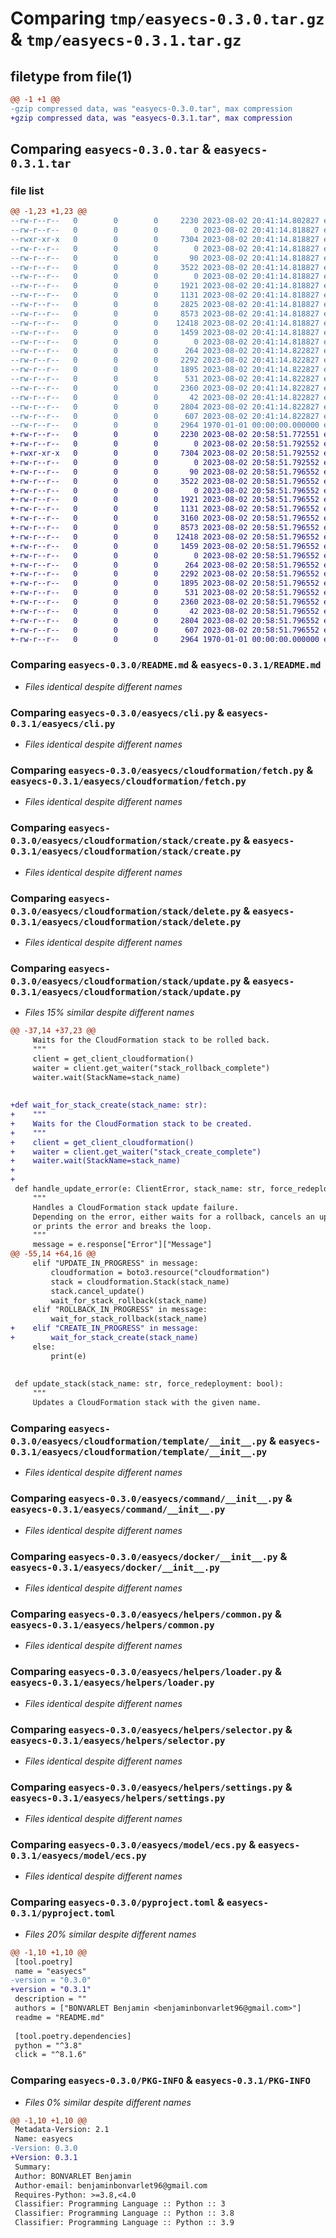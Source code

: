 # Comparing `tmp/easyecs-0.3.0.tar.gz` & `tmp/easyecs-0.3.1.tar.gz`

## filetype from file(1)

```diff
@@ -1 +1 @@
-gzip compressed data, was "easyecs-0.3.0.tar", max compression
+gzip compressed data, was "easyecs-0.3.1.tar", max compression
```

## Comparing `easyecs-0.3.0.tar` & `easyecs-0.3.1.tar`

### file list

```diff
@@ -1,23 +1,23 @@
--rw-r--r--   0        0        0     2230 2023-08-02 20:41:14.802827 easyecs-0.3.0/README.md
--rw-r--r--   0        0        0        0 2023-08-02 20:41:14.818827 easyecs-0.3.0/easyecs/__init__.py
--rwxr-xr-x   0        0        0     7304 2023-08-02 20:41:14.818827 easyecs-0.3.0/easyecs/cli.py
--rw-r--r--   0        0        0        0 2023-08-02 20:41:14.818827 easyecs-0.3.0/easyecs/cloudformation/__init__.py
--rw-r--r--   0        0        0       90 2023-08-02 20:41:14.818827 easyecs-0.3.0/easyecs/cloudformation/client.py
--rw-r--r--   0        0        0     3522 2023-08-02 20:41:14.818827 easyecs-0.3.0/easyecs/cloudformation/fetch.py
--rw-r--r--   0        0        0        0 2023-08-02 20:41:14.818827 easyecs-0.3.0/easyecs/cloudformation/stack/__init__.py
--rw-r--r--   0        0        0     1921 2023-08-02 20:41:14.818827 easyecs-0.3.0/easyecs/cloudformation/stack/create.py
--rw-r--r--   0        0        0     1131 2023-08-02 20:41:14.818827 easyecs-0.3.0/easyecs/cloudformation/stack/delete.py
--rw-r--r--   0        0        0     2825 2023-08-02 20:41:14.818827 easyecs-0.3.0/easyecs/cloudformation/stack/update.py
--rw-r--r--   0        0        0     8573 2023-08-02 20:41:14.818827 easyecs-0.3.0/easyecs/cloudformation/template/__init__.py
--rw-r--r--   0        0        0    12418 2023-08-02 20:41:14.818827 easyecs-0.3.0/easyecs/command/__init__.py
--rw-r--r--   0        0        0     1459 2023-08-02 20:41:14.818827 easyecs-0.3.0/easyecs/docker/__init__.py
--rw-r--r--   0        0        0        0 2023-08-02 20:41:14.818827 easyecs-0.3.0/easyecs/helpers/__init__.py
--rw-r--r--   0        0        0      264 2023-08-02 20:41:14.822827 easyecs-0.3.0/easyecs/helpers/color.py
--rw-r--r--   0        0        0     2292 2023-08-02 20:41:14.822827 easyecs-0.3.0/easyecs/helpers/common.py
--rw-r--r--   0        0        0     1895 2023-08-02 20:41:14.822827 easyecs-0.3.0/easyecs/helpers/loader.py
--rw-r--r--   0        0        0      531 2023-08-02 20:41:14.822827 easyecs-0.3.0/easyecs/helpers/selector.py
--rw-r--r--   0        0        0     2360 2023-08-02 20:41:14.822827 easyecs-0.3.0/easyecs/helpers/settings.py
--rw-r--r--   0        0        0       42 2023-08-02 20:41:14.822827 easyecs-0.3.0/easyecs/helpers/signal.py
--rw-r--r--   0        0        0     2804 2023-08-02 20:41:14.822827 easyecs-0.3.0/easyecs/model/ecs.py
--rw-r--r--   0        0        0      607 2023-08-02 20:41:14.822827 easyecs-0.3.0/pyproject.toml
--rw-r--r--   0        0        0     2964 1970-01-01 00:00:00.000000 easyecs-0.3.0/PKG-INFO
+-rw-r--r--   0        0        0     2230 2023-08-02 20:58:51.772551 easyecs-0.3.1/README.md
+-rw-r--r--   0        0        0        0 2023-08-02 20:58:51.792552 easyecs-0.3.1/easyecs/__init__.py
+-rwxr-xr-x   0        0        0     7304 2023-08-02 20:58:51.792552 easyecs-0.3.1/easyecs/cli.py
+-rw-r--r--   0        0        0        0 2023-08-02 20:58:51.792552 easyecs-0.3.1/easyecs/cloudformation/__init__.py
+-rw-r--r--   0        0        0       90 2023-08-02 20:58:51.796552 easyecs-0.3.1/easyecs/cloudformation/client.py
+-rw-r--r--   0        0        0     3522 2023-08-02 20:58:51.796552 easyecs-0.3.1/easyecs/cloudformation/fetch.py
+-rw-r--r--   0        0        0        0 2023-08-02 20:58:51.796552 easyecs-0.3.1/easyecs/cloudformation/stack/__init__.py
+-rw-r--r--   0        0        0     1921 2023-08-02 20:58:51.796552 easyecs-0.3.1/easyecs/cloudformation/stack/create.py
+-rw-r--r--   0        0        0     1131 2023-08-02 20:58:51.796552 easyecs-0.3.1/easyecs/cloudformation/stack/delete.py
+-rw-r--r--   0        0        0     3160 2023-08-02 20:58:51.796552 easyecs-0.3.1/easyecs/cloudformation/stack/update.py
+-rw-r--r--   0        0        0     8573 2023-08-02 20:58:51.796552 easyecs-0.3.1/easyecs/cloudformation/template/__init__.py
+-rw-r--r--   0        0        0    12418 2023-08-02 20:58:51.796552 easyecs-0.3.1/easyecs/command/__init__.py
+-rw-r--r--   0        0        0     1459 2023-08-02 20:58:51.796552 easyecs-0.3.1/easyecs/docker/__init__.py
+-rw-r--r--   0        0        0        0 2023-08-02 20:58:51.796552 easyecs-0.3.1/easyecs/helpers/__init__.py
+-rw-r--r--   0        0        0      264 2023-08-02 20:58:51.796552 easyecs-0.3.1/easyecs/helpers/color.py
+-rw-r--r--   0        0        0     2292 2023-08-02 20:58:51.796552 easyecs-0.3.1/easyecs/helpers/common.py
+-rw-r--r--   0        0        0     1895 2023-08-02 20:58:51.796552 easyecs-0.3.1/easyecs/helpers/loader.py
+-rw-r--r--   0        0        0      531 2023-08-02 20:58:51.796552 easyecs-0.3.1/easyecs/helpers/selector.py
+-rw-r--r--   0        0        0     2360 2023-08-02 20:58:51.796552 easyecs-0.3.1/easyecs/helpers/settings.py
+-rw-r--r--   0        0        0       42 2023-08-02 20:58:51.796552 easyecs-0.3.1/easyecs/helpers/signal.py
+-rw-r--r--   0        0        0     2804 2023-08-02 20:58:51.796552 easyecs-0.3.1/easyecs/model/ecs.py
+-rw-r--r--   0        0        0      607 2023-08-02 20:58:51.796552 easyecs-0.3.1/pyproject.toml
+-rw-r--r--   0        0        0     2964 1970-01-01 00:00:00.000000 easyecs-0.3.1/PKG-INFO
```

### Comparing `easyecs-0.3.0/README.md` & `easyecs-0.3.1/README.md`

 * *Files identical despite different names*

### Comparing `easyecs-0.3.0/easyecs/cli.py` & `easyecs-0.3.1/easyecs/cli.py`

 * *Files identical despite different names*

### Comparing `easyecs-0.3.0/easyecs/cloudformation/fetch.py` & `easyecs-0.3.1/easyecs/cloudformation/fetch.py`

 * *Files identical despite different names*

### Comparing `easyecs-0.3.0/easyecs/cloudformation/stack/create.py` & `easyecs-0.3.1/easyecs/cloudformation/stack/create.py`

 * *Files identical despite different names*

### Comparing `easyecs-0.3.0/easyecs/cloudformation/stack/delete.py` & `easyecs-0.3.1/easyecs/cloudformation/stack/delete.py`

 * *Files identical despite different names*

### Comparing `easyecs-0.3.0/easyecs/cloudformation/stack/update.py` & `easyecs-0.3.1/easyecs/cloudformation/stack/update.py`

 * *Files 15% similar despite different names*

```diff
@@ -37,14 +37,23 @@
     Waits for the CloudFormation stack to be rolled back.
     """
     client = get_client_cloudformation()
     waiter = client.get_waiter("stack_rollback_complete")
     waiter.wait(StackName=stack_name)
 
 
+def wait_for_stack_create(stack_name: str):
+    """
+    Waits for the CloudFormation stack to be created.
+    """
+    client = get_client_cloudformation()
+    waiter = client.get_waiter("stack_create_complete")
+    waiter.wait(StackName=stack_name)
+
+
 def handle_update_error(e: ClientError, stack_name: str, force_redeployment: bool):
     """
     Handles a CloudFormation stack update failure.
     Depending on the error, either waits for a rollback, cancels an update,
     or prints the error and breaks the loop.
     """
     message = e.response["Error"]["Message"]
@@ -55,14 +64,16 @@
     elif "UPDATE_IN_PROGRESS" in message:
         cloudformation = boto3.resource("cloudformation")
         stack = cloudformation.Stack(stack_name)
         stack.cancel_update()
         wait_for_stack_rollback(stack_name)
     elif "ROLLBACK_IN_PROGRESS" in message:
         wait_for_stack_rollback(stack_name)
+    elif "CREATE_IN_PROGRESS" in message:
+        wait_for_stack_create(stack_name)
     else:
         print(e)
 
 
 def update_stack(stack_name: str, force_redeployment: bool):
     """
     Updates a CloudFormation stack with the given name.
```

### Comparing `easyecs-0.3.0/easyecs/cloudformation/template/__init__.py` & `easyecs-0.3.1/easyecs/cloudformation/template/__init__.py`

 * *Files identical despite different names*

### Comparing `easyecs-0.3.0/easyecs/command/__init__.py` & `easyecs-0.3.1/easyecs/command/__init__.py`

 * *Files identical despite different names*

### Comparing `easyecs-0.3.0/easyecs/docker/__init__.py` & `easyecs-0.3.1/easyecs/docker/__init__.py`

 * *Files identical despite different names*

### Comparing `easyecs-0.3.0/easyecs/helpers/common.py` & `easyecs-0.3.1/easyecs/helpers/common.py`

 * *Files identical despite different names*

### Comparing `easyecs-0.3.0/easyecs/helpers/loader.py` & `easyecs-0.3.1/easyecs/helpers/loader.py`

 * *Files identical despite different names*

### Comparing `easyecs-0.3.0/easyecs/helpers/selector.py` & `easyecs-0.3.1/easyecs/helpers/selector.py`

 * *Files identical despite different names*

### Comparing `easyecs-0.3.0/easyecs/helpers/settings.py` & `easyecs-0.3.1/easyecs/helpers/settings.py`

 * *Files identical despite different names*

### Comparing `easyecs-0.3.0/easyecs/model/ecs.py` & `easyecs-0.3.1/easyecs/model/ecs.py`

 * *Files identical despite different names*

### Comparing `easyecs-0.3.0/pyproject.toml` & `easyecs-0.3.1/pyproject.toml`

 * *Files 20% similar despite different names*

```diff
@@ -1,10 +1,10 @@
 [tool.poetry]
 name = "easyecs"
-version = "0.3.0"
+version = "0.3.1"
 description = ""
 authors = ["BONVARLET Benjamin <benjaminbonvarlet96@gmail.com>"]
 readme = "README.md"
 
 [tool.poetry.dependencies]
 python = "^3.8"
 click = "^8.1.6"
```

### Comparing `easyecs-0.3.0/PKG-INFO` & `easyecs-0.3.1/PKG-INFO`

 * *Files 0% similar despite different names*

```diff
@@ -1,10 +1,10 @@
 Metadata-Version: 2.1
 Name: easyecs
-Version: 0.3.0
+Version: 0.3.1
 Summary: 
 Author: BONVARLET Benjamin
 Author-email: benjaminbonvarlet96@gmail.com
 Requires-Python: >=3.8,<4.0
 Classifier: Programming Language :: Python :: 3
 Classifier: Programming Language :: Python :: 3.8
 Classifier: Programming Language :: Python :: 3.9
```

